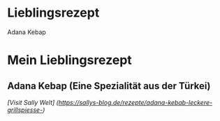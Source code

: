 # Lieblingsrezept
Adana Kebap

# Mein Lieblingsrezept

## Adana Kebap (Eine Spezialität aus der Türkei)

_[Visit Sally Welt] (https://sallys-blog.de/rezepte/adana-kebab-leckere-grillspiesse-)_ 
